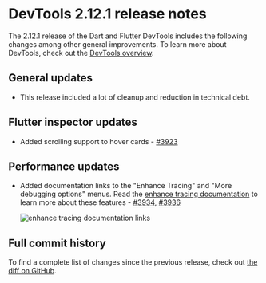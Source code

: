 # DevTools 2.12.1 release notes

The 2.12.1 release of the Dart and Flutter DevTools
includes the following changes among other general improvements.
To learn more about DevTools, check out the
[DevTools overview](https://docs.flutter.dev/tools/devtools).

## General updates

* This release included a lot of cleanup and reduction in technical debt.

## Flutter inspector updates

* Added scrolling support to hover cards -
  [#3923](https://github.com/flutter/devtools/pull/3923)

## Performance updates

* Added documentation links to the
  "Enhance Tracing" and "More debugging options" menus. 
  Read the 
  [enhance tracing documentation](https://docs.flutter.dev/tools/devtools/performance#enhance-tracing)
  to learn more about these features -
  [#3934](https://github.com/flutter/devtools/pull/3934), 
  [#3936](https://github.com/flutter/devtools/pull/3936)

  ![enhance tracing documentation links](/tools/devtools/release-notes/images-2.12.1/image1.png "enhance tracing documentation links")

## Full commit history

To find a complete list of changes since the previous release,
check out
[the diff on GitHub](https://github.com/flutter/devtools/compare/v2.11.2...v2.12.1).
